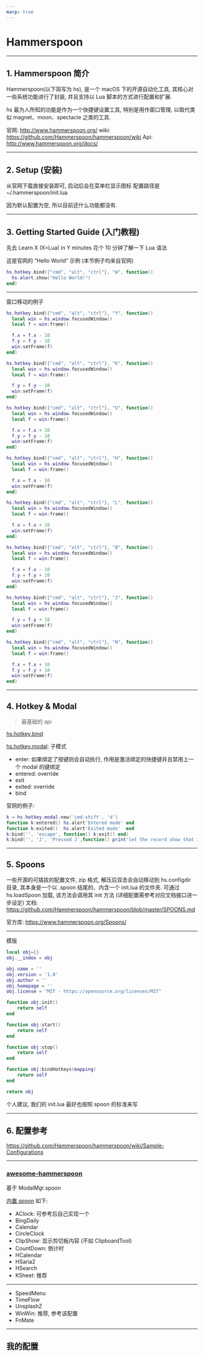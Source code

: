 ```yaml
---
marp: true
---
```

# Hammerspoon

---
## 1. Hammerspoon 简介

Hammerspoon(以下简写为 hs), 是一个 macOS 下的开源自动化工具, 其核心对一些系统功能进行了封装, 并且支持以 Lua 脚本的方式进行配置和扩展.

hs 最为人所知的功能是作为一个快捷键设置工具, 特别是用作窗口管理, 以取代类似 magnet、moon、spectacle 之类的工具.

官网: http://www.hammerspoon.org/
wiki: https://github.com/Hammerspoon/hammerspoon/wiki
Api: http://www.hammerspoon.org/docs/

---
## 2. Setup (安装)

从官网下载直接安装即可, 启动后会在菜单栏显示图标
配置路径是 ~/.hammerspoon/init.lua

因为默认配置为空, 所以目前还什么功能都没有.

---
## 3. Getting Started Guide (入门教程)

先去 Learn X (X=Lua) in Y minutes 花个 10 分钟了解一下 Lua 语法

这是官网的 “Hello World” 示例 (本节例子均来自官网)
``` lua
hs.hotkey.bind({"cmd", "alt", "ctrl"}, "W", function()
  hs.alert.show("Hello World!")
end)
```

---
窗口移动的例子
```lua
hs.hotkey.bind({"cmd", "alt", "ctrl"}, "Y", function()
  local win = hs.window.focusedWindow()
  local f = win:frame()

  f.x = f.x - 10
  f.y = f.y - 10
  win:setFrame(f)
end)

hs.hotkey.bind({"cmd", "alt", "ctrl"}, "K", function()
  local win = hs.window.focusedWindow()
  local f = win:frame()

  f.y = f.y - 10
  win:setFrame(f)
end)

hs.hotkey.bind({"cmd", "alt", "ctrl"}, "U", function()
  local win = hs.window.focusedWindow()
  local f = win:frame()

  f.x = f.x + 10
  f.y = f.y - 10
  win:setFrame(f)
end)

hs.hotkey.bind({"cmd", "alt", "ctrl"}, "H", function()
  local win = hs.window.focusedWindow()
  local f = win:frame()

  f.x = f.x - 10
  win:setFrame(f)
end)

hs.hotkey.bind({"cmd", "alt", "ctrl"}, "L", function()
  local win = hs.window.focusedWindow()
  local f = win:frame()

  f.x = f.x + 10
  win:setFrame(f)
end)

hs.hotkey.bind({"cmd", "alt", "ctrl"}, "B", function()
  local win = hs.window.focusedWindow()
  local f = win:frame()

  f.x = f.x - 10
  f.y = f.y + 10
  win:setFrame(f)
end)

hs.hotkey.bind({"cmd", "alt", "ctrl"}, "J", function()
  local win = hs.window.focusedWindow()
  local f = win:frame()

  f.y = f.y + 10
  win:setFrame(f)
end)

hs.hotkey.bind({"cmd", "alt", "ctrl"}, "N", function()
  local win = hs.window.focusedWindow()
  local f = win:frame()

  f.x = f.x + 10
  f.y = f.y + 10
  win:setFrame(f)
end)
```
---
## 4. Hotkey & Modal
> 最基础的 api

[hs.hotkey.bind](http://www.hammerspoon.org/docs/hs.hotkey.html#bind)

[hs.hotkey.modal](http://www.hammerspoon.org/docs/hs.hotkey.modal.html): 子模式
- enter: 如果绑定了按键则会自动执行, 作用是激活绑定的快捷键并且禁用上一个 modal 的键绑定
- entered: override
- exit
- exited: override
- bind

官网的例子:
```lua
k = hs.hotkey.modal.new('cmd-shift', 'd')
function k:entered() hs.alert'Entered mode' end
function k:exited()  hs.alert'Exited mode'  end
k:bind('', 'escape', function() k:exit() end)
k:bind('', 'J', 'Pressed J',function() print'let the record show that J was pressed' end)
```

---
## 5. Spoons

一些开源的可插拔的配置文件, zip 格式, 解压后双击会自动移动到 hs.configdir 目录, 其本身是一个以 .spoon 结尾的、内含一个 init.lua 的文件夹.
可通过 hs.loadSpoon 加载, 该方法会调用其 init 方法 (详细配置需参考对应文档接口进一步设定)
文档: https://github.com/Hammerspoon/hammerspoon/blob/master/SPOONS.md

官方库: https://www.hammerspoon.org/Spoons/

---
模版
```lua
local obj={}
obj.__index = obj

obj.name = ''
obj.version = '1.0'
obj.author = ''
obj.homepage = ''
obj.license = "MIT - https://opensource.org/licenses/MIT"

function obj:init()
    return self
end

function obj:start()
    return self
end

function obj:stop()
    return self
end

function obj:bindHotkeys(mapping)
    return self
end

return obj

```

个人建议, 我们的 init.lua 最好也按照 spoon 的标准来写

---
## 6. 配置参考

https://github.com/Hammerspoon/hammerspoon/wiki/Sample-Configurations

---
### [awesome-hammerspoon](https://github.com/ashfinal/awesome-hammerspoon)

基于 ModalMgr.spoon

[内置 spoon](https://github.com/ashfinal/awesome-hammerspoon/wiki/The-built-in-Spoons) 如下:

- AClock: 可参考后自己实现一个
- BingDaily
- Calendar
- CircleClock
- ClipShow: 显示剪切板内容 (不如 ClipboardTool)
- CountDown: 倒计时
- HCalendar
- HSaria2
- HSearch
- KSheet: 推荐
---
- SpeedMenu
- TimeFlow
- UnsplashZ
- WinWin: 推荐, 参考该配置
- FnMate

---
## 我的配置


